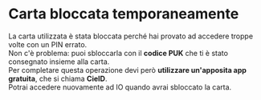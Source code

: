 # Carta bloccata temporaneamente

La carta utilizzata è stata bloccata perché hai provato ad accedere troppe volte con un PIN errato.  
Non c'è problema: puoi sbloccarla con il **codice PUK** che ti è stato consegnato insieme alla carta.  
Per completare questa operazione devi però **utilizzare un'apposita app gratuita**, che si chiama **CieID**.  
Potrai accedere nuovamente ad IO quando avrai sbloccato la carta.
